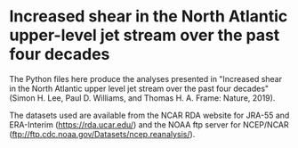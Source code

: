 # Increased shear in the North Atlantic upper-level jet stream over the past four decades

The Python files here produce the analyses presented in "Increased shear in the North Atlantic upper level jet stream over 
the past four decades" (Simon H. Lee, Paul D. Williams, and Thomas H. A. Frame: Nature, 2019). 

The datasets used are available from the NCAR RDA website for JRA-55 and ERA-Interim (https://rda.ucar.edu/) 
and the NOAA ftp server for NCEP/NCAR (ftp://ftp.cdc.noaa.gov/Datasets/ncep.reanalysis/).
